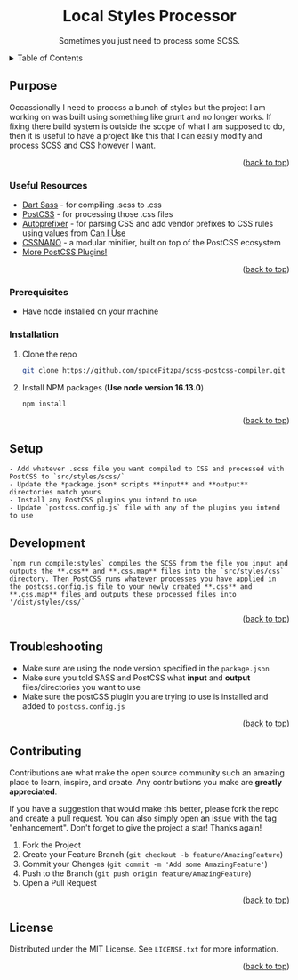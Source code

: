 <div id="top"></div>
<br />
<div align="center">
<h1 align="center">Local Styles Processor</h1>

  <p align="center">
    Sometimes you just need to process some SCSS.
  </p>
</div>



<!-- TABLE OF CONTENTS -->
<details>
  <summary>Table of Contents</summary>
  <ol>
    <li><a href="#purpose">Project Purpose</a></li>
    <li><a href="#useful-resources">Resources</a></li>
    <li><a href="#prerequisites">Prerequisites</a></li>
    <li><a href="#installation">Installation</a></li>
    <li><a href="#setup">Setup</a></li>
    <li><a href="#development">Development Process</a></li>
    <li><a href="#troubleshooting">Troubleshooting</a></li>
    <li><a href="#contributing">Contributing</a></li>
    <li><a href="#license">License</a></li>
  </ol>
</details>



<!-- PURPOSE -->
## Purpose

Occassionally I need to process a bunch of styles but the project I am working on was built using something like grunt and no longer works. If fixing there build system is outside the scope of what I am supposed to do, then it is useful to have a project like this that I can easily modify and process SCSS and CSS however I want.


<p align="right">(<a href="#top">back to top</a>)</p>



### Useful Resources
<!-- only leave the framework you are using for this project. Add yours if it isn't in the list below. Delete all the others. -->
* [Dart Sass](https://sass-lang.com/dart-sass) - for compiling .scss to .css
* [PostCSS](https://postcss.org/) - for processing those .css files
* [Autoprefixer](https://github.com/postcss/autoprefixer) - for parsing CSS and add vendor prefixes to CSS rules using values from [Can I Use](https://caniuse.com/)
* [CSSNANO](https://github.com/cssnano/cssnano) - a modular minifier, built on top of the PostCSS ecosystem
* [More PostCSS Plugins!](https://www.postcss.parts/)

<p align="right">(<a href="#top">back to top</a>)</p>


### Prerequisites

- Have node installed on your machine

### Installation

1. Clone the repo
   ```sh
   git clone https://github.com/spaceFitzpa/scss-postcss-compiler.git
   ```
1. Install NPM packages (**Use node version 16.13.0**)
   ```sh
   npm install
   ```

<p align="right">(<a href="#top">back to top</a>)</p>


<!-- SETUP -->
## Setup

    - Add whatever .scss file you want compiled to CSS and processed with PostCSS to `src/styles/scss/`
    - Update the *package.json* scripts **input** and **output** directories match yours
    - Install any PostCSS plugins you intend to use
    - Update `postcss.config.js` file with any of the plugins you intend to use

<!-- DEVELOPMENT PROCESS -->
## Development

    `npm run compile:styles` compiles the SCSS from the file you input and outputs the **.css** and **.css.map** files into the `src/styles/css` directory. Then PostCSS runs whatever processes you have applied in the postcss.config.js file to your newly created **.css** and **.css.map** files and outputs these processed files into '/dist/styles/css/`


<p align="right">(<a href="#top">back to top</a>)</p>



<!-- TROUBLESHOOTING EXAMPLES -->
## Troubleshooting

 - Make sure are using the node version specified in the `package.json`
 - Make sure you told SASS and PostCSS what **input** and **output** files/directories you want to use
 - Make sure the postCSS plugin you are trying to use is installed and added to `postcss.config.js`

<p align="right">(<a href="#top">back to top</a>)</p>



<!-- CONTRIBUTING -->
## Contributing

Contributions are what make the open source community such an amazing place to learn, inspire, and create. Any contributions you make are **greatly appreciated**.

If you have a suggestion that would make this better, please fork the repo and create a pull request. You can also simply open an issue with the tag "enhancement".
Don't forget to give the project a star! Thanks again!

1. Fork the Project
2. Create your Feature Branch (`git checkout -b feature/AmazingFeature`)
3. Commit your Changes (`git commit -m 'Add some AmazingFeature'`)
4. Push to the Branch (`git push origin feature/AmazingFeature`)
5. Open a Pull Request

<p align="right">(<a href="#top">back to top</a>)</p>



<!-- LICENSE -->
## License

Distributed under the MIT License. See `LICENSE.txt` for more information.


<p align="right">(<a href="#top">back to top</a>)</p>